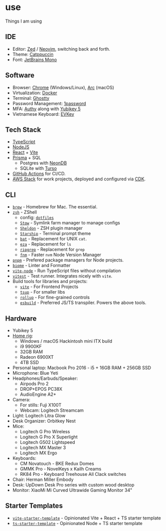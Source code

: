 # use

Things I am using

## IDE

- Editor: [Zed](https://zed.dev) / [Neovim](https://neovim.io), switching back and forth.
- Theme: [Catppuccin](https://github.com/catppuccin/catppuccin)
- Font: [JetBrains Mono](https://www.jetbrains.com/lp/mono)

## Software

- Browser: [Chrome](https://www.google.com/intl/en_au/chrome) (Windows/Linux), [Arc](https://arc.net) (macOS)
- Virtualization: [Docker](https://www.docker.com)
- Terminal: [Ghostty](https://ghostty.org)
- Password Management: [1password](https://1password.com)
- MFA: [Authy](https://authy.com) along with [Yubikey 5](https://www.yubico.com/products/yubikey-5-overview)
- Vietnamese Keyboard: [EVKey](https://github.com/lamquangminh/EVKey)

## Tech Stack

- [TypeScript](https://www.typescriptlang.org)
- [NodeJS](https://nodejs.org)
- [React](https://react.dev) + [Vite](https://vitejs.dev)
- [Prisma](https://prisma.io) + SQL
  - Postgres with [NeonDB](https://neon.tech)
  - SQLite with [Turso](https://turso.tech/)
- [GitHub Actions](https://github.com/features/actions) for CI/CD.
- [AWS Stack](https://aws.amazon.com) for work projects, deployed and configured via [CDK](https://aws.amazon.com/cdk).

## CLI

- [`brew`](https://brew.sh) - Homebrew for Mac. The essential.
- [`zsh`](https://zsh.org) - ZShell
  - config: [`dotfiles`](https://github.com/samhwang/dotfiles)
  - [`Stow`](https://www.gnu.org/software/stow/) - Symlink farm manager to manage configs
  - [`Sheldon`](https://sheldon.cli.rs/) - ZSH plugin manager
  - [`Starship`](https://starship.rs) - Terminal prompt theme
  - [`bat`](https://github.com/sharkdp/bat) - Replacement for UNIX `cat`.
  - [`eza`](https://github.com/eza-community/eza) - Replacement for `ls`
  - [`ripgrep`](https://github.com/BurntSushi/ripgrep) - Replacement for `grep`
  - [`fnm`](https://github.com/Schniz/fnm) - Faster `nvm` Node Version Manager
- [`pnpm`](https://pnpm.io) - Prefered package managers for Node projects.
- [`biome`](https://biomejs.dev) - Linter and Formatter
- [`vite-node`](https://github.com/vitest-dev/vitest/tree/main/packages/vite-node) - Run TypeScript files without compilation
- [`vitest`](https://vitest.dev) - Test runner. Integrates nicely with `vite`.
- Build tools for libraries and projects:
  - [`vite`](https://vitejs.dev) - For Frontend Projects
  - [`tsup`](https://github.com/egoist/tsup) - For smaller libs
  - [`rollup`](https://rollupjs.org) - For fine-grained controls
  - [`esbuild`](https://esbuild.github.io) - Preferred JS/TS transpiler. Powers the above tools.

## Hardware

- Yubikey 5
- [Home rig](https://pcpartpicker.com/user/samhwang/saved/#view=FpJcTW):
  - Windows / macOS Hackintosh mini ITX build
  - i9 9900KF
  - 32GB RAM
  - Radeon 6900XT
  - 4TB SSD
- Personal laptop: Macbook Pro 2016 - i5 + 16GB RAM + 256GB SSD
- Microphone: Blue Yeti
- Headphones/Earbuds/Speaker:
  - Airpods Pro 2
  - DROP+EPOS PC38X
  - AudioEngine A2+
- Camera:
  - For stills: Fuji X100T
  - Webcam: Logitech Streamcam
- Light: Logitech Litra Glow
- Desk Organizer: Orbitkey Nest
- Mice:
  - Logitech G Pro Wireless
  - Logitech G Pro X Superlight
  - Logitech G502 Lightspeed
  - Logitech MX Master 3
  - Logitech MX Ergo
- Keyboards:
  - CM Novatouch - BKE Redux Domes
  - GMMK Pro - NovelKeys x Kailh Creams
  - RK84 Pro - Keyboard Treehouse All Clack switches
- Chair: Herman Miller Embody
- Desk: UpDown Desk Pro series with custom wood desktop
- Monitor: XiaoMi Mi Curved Ultrawide Gaming Monitor 34"

## Starter Templates

- [`vite-starter-template`](https://github.com/samhwang/vite-starter-template) - Opinionated Vite + React + TS starter template
- [`ts-starter-template`](https://github.com/samhwang/ts-starter-template) - Opinionated Node + TS starter template
